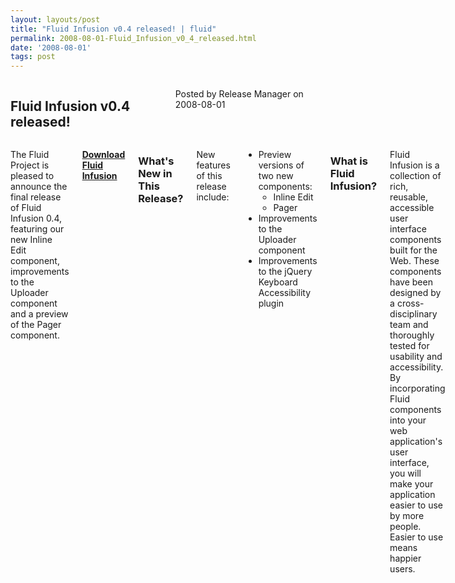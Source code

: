 ```yaml
---
layout: layouts/post
title: "Fluid Infusion v0.4 released! | fluid"
permalink: 2008-08-01-Fluid_Infusion_v0_4_released.html
date: '2008-08-01'
tags: post
---
```

<section class="row">
   <div class="medium-6 columns">
      <h2 class="fluid-web-emphasized-text">Fluid Infusion v0.4 released!</h2>
      <p class="fluid-web-news-post-meta">
         Posted by Release Manager on 2008-08-01
      </p>
   </div>
   <div class="medium-6 columns">
      <p>The Fluid Project is pleased to announce the final release of Fluid Infusion 0.4,
       featuring our new Inline Edit component, improvements to the Uploader component and a preview of the Pager component.</p>
      <p><strong> <a href="https://github.com/fluid-project/infusion">Download Fluid Infusion</a> </strong></p>
      <h3>What&#39;s New in This Release?</h3>
      <p>New features of this release include:</p>
      <ul>
         <li>
            Preview versions of two new components:
            <ul>
               <li>Inline Edit</li>
               <li>Pager</li>
            </ul>
         </li>
         <li>Improvements to the Uploader component</li>
         <li>Improvements to the jQuery Keyboard Accessibility plugin</li>
      </ul>
      <h3>What is Fluid Infusion?</h3>
      <p>Fluid Infusion is a collection of rich, reusable, accessible user interface components built for the Web.
       These components have been designed by a cross-disciplinary team and thoroughly tested for usability and
        accessibility. By incorporating Fluid components into your web application&#39;s user interface, you will
         make your application easier to use by more people. Easier to use means happier users.</p>
   </div>
</section>
